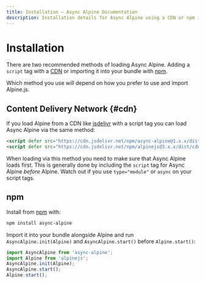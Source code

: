 ```yaml
---
title: Installation — Async Alpine Documentation
description: Installation details for Async Alpine using a CDN or npm installation, depending on how you load Alpine.js
---
```


# Installation

There are two recommended methods of loading Async Alpine. Adding a `script` tag with a [CDN](#cdn) or importing it into your bundle with [npm](#npm).

Which method you use will depend on how you prefer to use and import Alpine.js.

## Content Delivery Network {#cdn}

If you load Alpine from a CDN like [jsdelivr](https://www.jsdelivr.com/package/npm/async-alpine) with a script tag you can load Async Alpine via the same method:

```html
<script defer src="https://cdn.jsdelivr.net/npm/async-alpine@1.x.x/dist/async-alpine.script.js"></script>
<script defer src="https://cdn.jsdelivr.net/npm/alpinejs@3.x.x/dist/cdn.min.js"></script>
```

When loading via this method you need to make sure that Async Alpine loads first. This is generally done by including the `script` tag for Async Alpine *before* Alpine. Watch out if you use `type="module"` or `async` on your script tags.

## npm

Install from [npm](https://www.npmjs.com/package/async-alpine) with:

```sh
npm install async-alpine
```

Import it into your bundle alongside Alpine and run `AsyncAlpine.init(Alpine)` and `AsyncAlpine.start()` before `Alpine.start()`:

```js
import AsyncAlpine from 'async-alpine';
import Alpine from 'alpinejs';
AsyncAlpine.init(Alpine);
AsyncAlpine.start();
Alpine.start();
```
